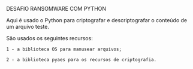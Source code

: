 DESAFIO RANSOMWARE COM PYTHON

  Aqui é usado o Python para criptografar e descriptografar o conteúdo de um arquivo teste.
  
  São usados os seguintes recursos:
  
    1 - a biblioteca OS para manusear arquivos;
    
    2 - a biblioteca pyaes para os recursos de criptografia.
